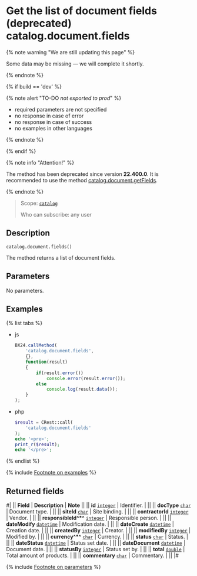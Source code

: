 # Get the list of document fields (deprecated) catalog.document.fields

{% note warning "We are still updating this page" %}

Some data may be missing — we will complete it shortly.

{% endnote %}

{% if build == 'dev' %}

{% note alert "TO-DO _not exported to prod_" %}

- required parameters are not specified
- no response in case of error
- no response in case of success
- no examples in other languages
  
{% endnote %}

{% endif %}

{% note info "Attention!" %}

The method has been deprecated since version **22.400.0**. It is recommended to use the method [catalog.document.getFields](./catalog-document-get-fields.md).

{% endnote %}

> Scope: [`catalog`](../../scopes/permissions.md)
>
> Who can subscribe: any user

## Description

```http
catalog.document.fields()
```

The method returns a list of document fields.

## Parameters

No parameters.

## Examples

{% list tabs %}

- js
  
    ```js
    BX24.callMethod(
        'catalog.document.fields',
        {},
        function(result)
        {
            if(result.error())
                console.error(result.error());
            else
                console.log(result.data());
        }
    );
    ```

- php
  
    ```php
    $result = CRest::call(
        'catalog.document.fields'
    );
    echo '<pre>';
    print_r($result);
    echo '</pre>';
    ```

{% endlist %}

{% include [Footnote on examples](../../../_includes/examples.md) %}

## Returned fields

#|
|| **Field** | **Description** | **Note** ||
|| **id** 
[`integer`](../../data-types.md) | Identifier. | ||
|| **docType** 
[`char`](../../data-types.md) | Document type. |  ||
|| **siteId** 
[`char`](../../data-types.md) | Site binding. |  ||
|| **contractorId** 
[`integer`](../../data-types.md) | Vendor. |  ||
|| **responsibleId^*^** 
[`integer`](../../data-types.md) | Responsible person. |  ||
|| **dateModify** 
[`datetime`](../../data-types.md) | Modification date. |  ||
|| **dateCreate** 
[`datetime`](../../data-types.md) | Creation date. |  ||
|| **createdBy** 
[`integer`](../../data-types.md) | Creator. |  ||
|| **modifiedBy** 
[`integer`](../../data-types.md) | Modified by. |  ||
|| **currency^*^** 
[`char`](../../data-types.md) | Currency. |  ||
|| **status** 
[`char`](../../data-types.md) | Status. |  ||
|| **dateStatus** 
[`datetime`](../../data-types.md) | Status set date. | ||
|| **dateDocument** 
[`datetime`](../../data-types.md) | Document date. | ||
|| **statusBy** 
[`integer`](../../data-types.md) | Status set by. |  ||
|| **total** 
[`double`](../../data-types.md) | Total amount of products. |  ||
|| **commentary** 
[`char`](../../data-types.md) | Commentary. |  ||
|#

{% include [Footnote on parameters](../../../_includes/required.md) %}
